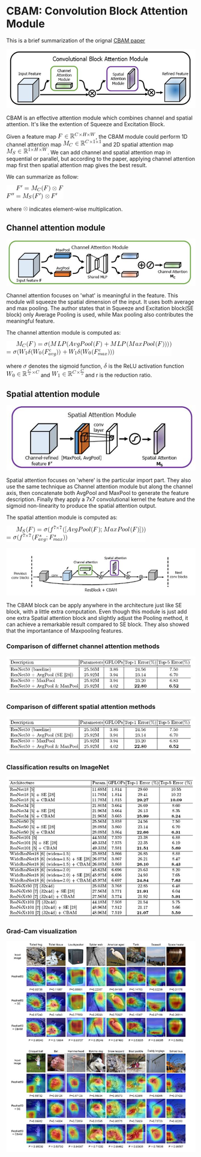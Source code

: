 # CBAM: Convolution Block Attention Module

This is a brief summarization of the orignal [CBAM paper](/attention/CBAM_Convolutional_Block_Attention_Module_ECCV’18.pdf)

![CBAM](/attention/figures/CBAM.JPG)

CBAM is an effective attention module which combines channel and spatial attention. It's like the extention of Squeeze and Excitation Block.

Given a feature map ![$F\in \mathbb{R}^{C\times H\times W}$](/equation/attention/cbam/1.gif), the CBAM module could perform 1D channel attention map ![$M_C \in \mathbb{R}^{C\times 1 \times 1}$](/equation/attention/cbam/2.gif) and 2D spatial attention map ![$M_S \in \mathbb{R}^{1 \times H \times W}$](/equation/attention/cbam/3.gif). We can add channel and spatial attention map in sequential or parallel, but according to the paper, applying channel attention map first then spatial attention map gives the best result.

We can summarize as follow:

![$$ F'=M_C(F)\otimes F\\ F''=M_S(F')\otimes F' $$](/equation/attention/cbam/4.gif)

where ![$\otimes$](/equation/attention/cbam/5.gif) indicates element-wise multiplication.

## Channel attention module

![channel attention](/attention/figures/channel_attention.JPG)

Channel attention focuses on 'what' is meaningful in the feature. This module will squeeze the spatial dimension of the input. It uses both average and max pooling. The author states that in Squeeze and Excitation block(SE block) only Average Pooling is used, while Max pooling also contributes the meaningful feature.

The channel attention module is computed as:

![$$ M_C(F) = \sigma(MLP(AvgPool(F)+MLP(MaxPool(F))))\\= \sigma(W_1\delta(W_0(F^c_{avg}))+W_1\delta(W_0(F^c_{max}))) $$](/equation/attention/cbam/6.gif)

where ![$\sigma$](/equation/attention/cbam/7.gif) denotes the sigmoid function, ![$\delta$](/equation/attention/cbam/11.gif) is the ReLU activation function ![$W_0\in \mathbb{R}^{\frac{C}{r}\times C}$](/equation/attention/cbam/8.gif) and  ![$W_1\in \mathbb{R}^{ C \times\frac{C}{r}}$](/equation/attention/cbam/9.gif) and r is the reduction ratio.

## Spatial attention module 

![spatial attention](/attention/figures/spatial_attention.JPG)

Spatial attention focuses on 'where' is the particular import part. They also use the same technique as Channel attention module but along the channel axis, then concatenate both AvgPool and MaxPool to generate the feature description. Finally they apply a 7x7 convolutional kernel the feature and the sigmoid non-linearity to produce the spatial attention output.

The spatial attention module is computed as:

![$$ M_S(F) = \sigma (f^{7 \times 7}([AvgPool(F);MaxPool(F)]))\\ = \sigma (f^{7 \times 7}(F^s_{avg};F^s_{max}))$$](/equation/attention/cbam/10.gif)

![resblock](/attention/figures/Resblock.JPG)

The CBAM block can be apply anywhere in the architecture just like SE block, with a little extra computation. Even though this module is just add one extra Spatial attention block and slightly adjust the Pooling method, it can achieve a remarkable result compared to SE block. They also showed that the importantance of Maxpooling features.

### Comparison of differnet channel attention methods

![different channel attention methods](/attention/figures/different_channel_methods.JPG)

### Comparison of different spatial attention methods

![different spatial attention methods](/attention/figures/different_channel_methods.JPG)

### Classification results on ImageNet

![Classification on ImageNet](/attention/figures/cbam_imagenet.JPG)

### Grad-Cam visualization 

![grad cam cbam](/attention/figures/grad_cam_cbam.JPG)